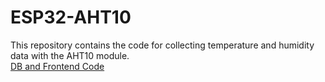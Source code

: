 # ESP32-AHT10

This repository contains the code for collecting temperature and humidity data with the AHT10 module.  
[DB and Frontend Code](https://github.com/lassewolpmann/esp32-aht10-db)